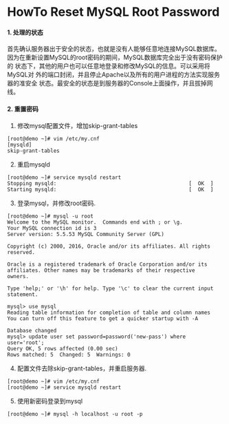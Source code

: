 # HowTo Reset MySQL Root Password


#### 1. 处理的状态
 首先确认服务器出于安全的状态，也就是没有人能够任意地连接MySQL数据库。
因为在重新设置MySQL的root密码的期间，MySQL数据库完全出于没有密码保护的
状态下，其他的用户也可以任意地登录和修改MySQL的信息。可以采用将MySQL对
外的端口封闭，并且停止Apache以及所有的用户进程的方法实现服务器的准安全
状态。最安全的状态是到服务器的Console上面操作，并且拔掉网线。

#### 2. 重置密码

1. 修改mysql配置文件，增加skip-grant-tables
```
[root@demo ~]# vim /etc/my.cnf
[mysqld]
skip-grant-tables
```

2. 重启mysqld
```
[root@demo ~]# service mysqld restart
Stopping mysqld:                                           [  OK  ]
Starting mysqld:                                           [  OK  ]
```

3. 登录mysql，并修改root密码.
```
[root@demo ~]# mysql -u root
Welcome to the MySQL monitor.  Commands end with ; or \g.
Your MySQL connection id is 3
Server version: 5.5.53 MySQL Community Server (GPL)

Copyright (c) 2000, 2016, Oracle and/or its affiliates. All rights reserved.

Oracle is a registered trademark of Oracle Corporation and/or its
affiliates. Other names may be trademarks of their respective
owners.

Type 'help;' or '\h' for help. Type '\c' to clear the current input statement.

mysql> use mysql
Reading table information for completion of table and column names
You can turn off this feature to get a quicker startup with -A

Database changed
mysql> update user set password=password('new-pass') where user='root';
Query OK, 5 rows affected (0.00 sec)
Rows matched: 5  Changed: 5  Warnings: 0
```

4. 配置文件去除skip-grant-tables，并重启服务器.
```
[root@demo ~]# vim /etc/my.cnf
[root@demo ~]# service mysqld restart
```

5. 使用新密码登录到mysql
```
[root@demo ~]# mysql -h localhost -u root -p
```

